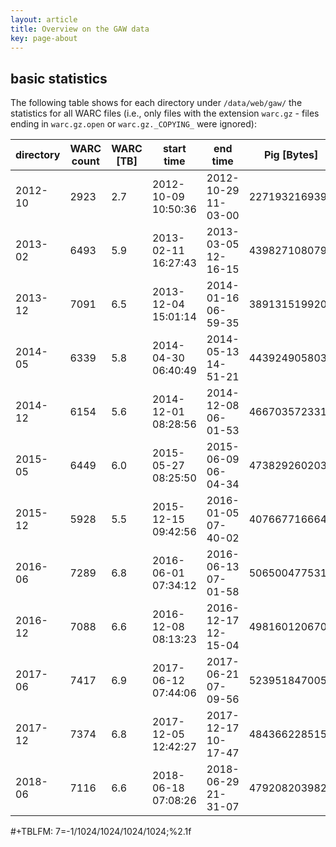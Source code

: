 ```yaml
---
layout: article
title: Overview on the GAW data
key: page-about
---
```


## basic statistics

The following table shows for each directory under `/data/web/gaw/`
the statistics for all WARC files (i.e., only files with the extension
`warc.gz` - files ending in `warc.gz.open` or `warc.gz._COPYING_` were
ignored):

| directory | WARC count | WARC [TB] | start time          | end time            |   Pig [Bytes] | Pig [TB] | URLs Pig    |
|-----------|------------|-----------|---------------------|---------------------|---------------|----------|-------------|
|   2012-10 |       2923 |       2.7 | 2012-10-09 10:50:36 | 2012-10-29 11-03-00 | 2271932169392 |      2.1 | 37,403,178  |
|   2013-02 |       6493 |       5.9 | 2013-02-11 16:27:43 | 2013-03-05 12-16-15 | 4398271080796 |      4.0 | 151,118,068 |
|   2013-12 |       7091 |       6.5 | 2013-12-04 15:01:14 | 2014-01-16 06-59-35 | 3891315199201 |      3.5 | 95,516,522  |
|   2014-05 |       6339 |       5.8 | 2014-04-30 06:40:49 | 2014-05-13 14-51-21 | 4439249058032 |      4.0 | 96,715,303  |
|   2014-12 |       6154 |       5.6 | 2014-12-01 08:28:56 | 2014-12-08 06-01-53 | 4667035723316 |      4.2 | 90,148,660  |
|   2015-05 |       6449 |       6.0 | 2015-05-27 08:25:50 | 2015-06-09 06-04-34 | 4738292602035 |      4.3 | 93,034,670  |
|   2015-12 |       5928 |       5.5 | 2015-12-15 09:42:56 | 2016-01-05 07-40-02 | 4076677166643 |      3.7 | 85,308,013  |
|   2016-06 |       7289 |       6.8 | 2016-06-01 07:34:12 | 2016-06-13 07-01-58 | 5065004775318 |      4.6 | 94,834,662  |
|   2016-12 |       7088 |       6.6 | 2016-12-08 08:13:23 | 2016-12-17 12-15-04 | 4981601206700 |      4.5 | 83,699,207  |
|   2017-06 |       7417 |       6.9 | 2017-06-12 07:44:06 | 2017-06-21 07-09-56 | 5239518470050 |      4.8 | 82,584,780  |
|   2017-12 |       7374 |       6.8 | 2017-12-05 12:42:27 | 2017-12-17 10-17-47 | 4843662285159 |      4.4 | 85,744,182  |
|   2018-06 |       7116 |       6.6 | 2018-06-18 07:08:26 | 2018-06-29 21-31-07 | 4792082039827 |      4.4 | 84,370,004  |

#+TBLFM: $7=$-1/1024/1024/1024/1024;%2.1f
